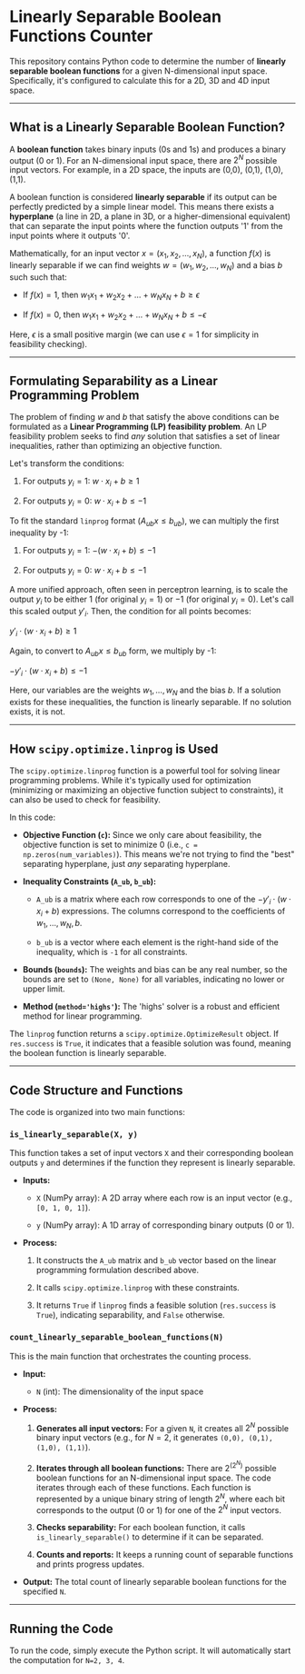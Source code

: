 # Linearly Separable Boolean Functions Counter

This repository contains Python code to determine the number of **linearly separable boolean functions** for a given N-dimensional input space. Specifically, it's configured to calculate this for a 2D, 3D and 4D input space.

---

## What is a Linearly Separable Boolean Function?

A **boolean function** takes binary inputs (0s and 1s) and produces a binary output (0 or 1). For an N-dimensional input space, there are $2^N$ possible input vectors. For example, in a 2D space, the inputs are (0,0), (0,1), (1,0), (1,1).

A boolean function is considered **linearly separable** if its output can be perfectly predicted by a simple linear model. This means there exists a **hyperplane** (a line in 2D, a plane in 3D, or a higher-dimensional equivalent) that can separate the input points where the function outputs '1' from the input points where it outputs '0'.

Mathematically, for an input vector $x = (x_1, x_2, \dots, x_N)$, a function $f(x)$ is linearly separable if we can find weights $w = (w_1, w_2, \dots, w_N)$ and a bias $b$ such such that:

* If $f(x) = 1$, then $w_1 x_1 + w_2 x_2 + \dots + w_N x_N + b \ge \epsilon$

* If $f(x) = 0$, then $w_1 x_1 + w_2 x_2 + \dots + w_N x_N + b \le -\epsilon$

Here, $\epsilon$ is a small positive margin (we can use $\epsilon=1$ for simplicity in feasibility checking).

---

## Formulating Separability as a Linear Programming Problem

The problem of finding $w$ and $b$ that satisfy the above conditions can be formulated as a **Linear Programming (LP) feasibility problem**. An LP feasibility problem seeks to find *any* solution that satisfies a set of linear inequalities, rather than optimizing an objective function.

Let's transform the conditions:

1. For outputs $y_i = 1$: $w \cdot x_i + b \ge 1$

2. For outputs $y_i = 0$: $w \cdot x_i + b \le -1$

To fit the standard `linprog` format ($A_{ub}x \le b_{ub}$), we can multiply the first inequality by -1:

1. For outputs $y_i = 1$: $- (w \cdot x_i + b) \le -1$

2. For outputs $y_i = 0$: $w \cdot x_i + b \le -1$

A more unified approach, often seen in perceptron learning, is to scale the output $y_i$ to be either $1$ (for original $y_i=1$) or $-1$ (for original $y_i=0$). Let's call this scaled output $y'_i$. Then, the condition for all points becomes:

$y'_i \cdot (w \cdot x_i + b) \ge 1$

Again, to convert to $A_{ub}x \le b_{ub}$ form, we multiply by -1:

$-y'_i \cdot (w \cdot x_i + b) \le -1$

Here, our variables are the weights $w_1, \dots, w_N$ and the bias $b$. If a solution exists for these inequalities, the function is linearly separable. If no solution exists, it is not.

---

## How `scipy.optimize.linprog` is Used

The `scipy.optimize.linprog` function is a powerful tool for solving linear programming problems. While it's typically used for optimization (minimizing or maximizing an objective function subject to constraints), it can also be used to check for feasibility.

In this code:

* **Objective Function (`c`):** Since we only care about feasibility, the objective function is set to minimize 0 (i.e., `c = np.zeros(num_variables)`). This means we're not trying to find the "best" separating hyperplane, just *any* separating hyperplane.

* **Inequality Constraints (`A_ub`, `b_ub`):**

  * `A_ub` is a matrix where each row corresponds to one of the $-y'_i \cdot (w \cdot x_i + b)$ expressions. The columns correspond to the coefficients of $w_1, \dots, w_N, b$.

  * `b_ub` is a vector where each element is the right-hand side of the inequality, which is `-1` for all constraints.

* **Bounds (`bounds`):** The weights and bias can be any real number, so the bounds are set to `(None, None)` for all variables, indicating no lower or upper limit.

* **Method (`method='highs'`):** The 'highs' solver is a robust and efficient method for linear programming.

The `linprog` function returns a `scipy.optimize.OptimizeResult` object. If `res.success` is `True`, it indicates that a feasible solution was found, meaning the boolean function is linearly separable.

---

## Code Structure and Functions

The code is organized into two main functions:

### `is_linearly_separable(X, y)`

This function takes a set of input vectors `X` and their corresponding boolean outputs `y` and determines if the function they represent is linearly separable.

* **Inputs:**

  * `X` (NumPy array): A 2D array where each row is an input vector (e.g., `[0, 1, 0, 1]`).

  * `y` (NumPy array): A 1D array of corresponding binary outputs (0 or 1).

* **Process:**

  1. It constructs the `A_ub` matrix and `b_ub` vector based on the linear programming formulation described above.

  2. It calls `scipy.optimize.linprog` with these constraints.

  3. It returns `True` if `linprog` finds a feasible solution (`res.success` is `True`), indicating separability, and `False` otherwise.

### `count_linearly_separable_boolean_functions(N)`

This is the main function that orchestrates the counting process.

* **Input:**

  * `N` (int): The dimensionality of the input space

* **Process:**

  1. **Generates all input vectors:** For a given `N`, it creates all $2^N$ possible binary input vectors (e.g., for $N=2$, it generates `(0,0), (0,1), (1,0), (1,1)`).

  2. **Iterates through all boolean functions:** There are $2^{(2^N)}$ possible boolean functions for an N-dimensional input space. The code iterates through each of these functions. Each function is represented by a unique binary string of length $2^N$, where each bit corresponds to the output (0 or 1) for one of the $2^N$ input vectors.

  3. **Checks separability:** For each boolean function, it calls `is_linearly_separable()` to determine if it can be separated.

  4. **Counts and reports:** It keeps a running count of separable functions and prints progress updates.

* **Output:** The total count of linearly separable boolean functions for the specified `N`.

---

## Running the Code

To run the code, simply execute the Python script. It will automatically start the computation for `N=2, 3, 4`.
